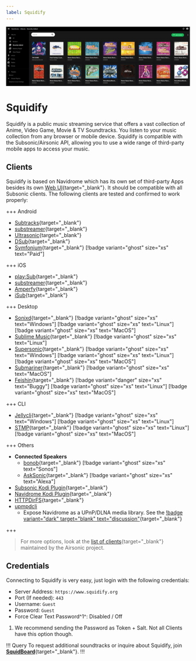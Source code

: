 ```yaml
---
label: Squidify
---
```


![](/static/ss/squidify.png)
# Squidify

Squidify is a public music streaming service that offers a vast collection of Anime, Video Game, Movie & TV Soundtracks. You listen to your music collection from any browser or mobile device. Squidify is compatible with the Subsonic/Airsonic API, allowing you to use a wide range of third-party mobile apps to access your music.

## Clients

Squidify is based on Navidrome which has its own set of third-party Apps besides its own [Web UI](https://www.squidify.org/){target="_blank"}. It should be compatible with all Subsonic clients. The following clients are tested and confirmed to work properly:

+++ Android

- [Subtracks](https://github.com/austinried/subtracks#readme){target="_blank"}
- [substreamer](https://substreamerapp.com/){target="_blank"}
- [Ultrasonic](https://ultrasonic.gitlab.io/){target="_blank"}
- [DSub](https://play.google.com/store/apps/details?id=github.daneren2005.dsub){target="_blank"}
- [Symfonium](https://symfonium.app/){target="_blank"} [!badge variant="ghost" size="xs" text="Paid"]

+++ iOS

- [play:Sub](http://michaelsapps.dk/playsubapp/){target="_blank"}
- [substreamer](https://substreamerapp.com/){target="_blank"}
- [Amperfy](https://github.com/BLeeEZ/amperfy#readme){target="_blank"}
- [iSub](https://isub.app){target="_blank"}


+++ Desktop

- [Sonixd](https://github.com/jeffvli/sonixd){target="_blank"} [!badge variant="ghost" size="xs" text="Windows"] [!badge variant="ghost" size="xs" text="Linux"] [!badge variant="ghost" size="xs" text="MacOS"]
- [Sublime Music](https://sublimemusic.app/){target="_blank"} [!badge variant="ghost" size="xs" text="Linux"]
- [Supersonic](https://github.com/dweymouth/supersonic){target="_blank"} [!badge variant="ghost" size="xs" text="Windows"] [!badge variant="ghost" size="xs" text="Linux"] [!badge variant="ghost" size="xs" text="MacOS"]
- [Submariner](https://submarinerapp.com/){target="_blank"} [!badge variant="ghost" size="xs" text="MacOS"]
- [Feishin](https://github.com/jeffvli/feishin){target="_blank"} [!badge variant="danger" size="xs" text="Buggy"] [!badge variant="ghost" size="xs" text="Linux"] [!badge variant="ghost" size="xs" text="MacOS"]

+++ CLI

- [Jellycli](https://github.com/tryffel/jellycli#readme){target="_blank"} [!badge variant="ghost" size="xs" text="Windows"] [!badge variant="ghost" size="xs" text="Linux"]
- [STMP](https://github.com/wildeyedskies/stmp#readme){target="_blank"} [!badge variant="ghost" size="xs" text="Linux"] [!badge variant="ghost" size="xs" text="MacOS"]

+++ Others

- **Connected Speakers**
  - [bonob](https://github.com/simojenki/bonob#readme){target="_blank"} [!badge variant="ghost" size="xs" text="Sonos"]
  - [AskSonic](https://github.com/srichter/asksonic#readme){target="_blank"} [!badge variant="ghost" size="xs" text="Alexa"]
- [Subsonic Kodi Plugin](https://github.com/warwickh/plugin.audio.subsonic#readme){target="_blank"}
- [Navidrome Kodi Plugin](https://github.com/BobHasNoSoul/plugin.audio.navidrome#readme){target="_blank"}
- [HTTPDirFS](https://github.com/fangfufu/httpdirfs#readme){target="_blank"}
- [upmpdcli](https://www.lesbonscomptes.com/upmpdcli/index.html)
    - Expose Navidrome as a UPnP/DLNA media library. See the [!badge variant="dark" target="blank" text="discussion"](https://github.com/navidrome/navidrome/discussions/2324){target="_blank"}

+++

> For more options, look at the [list of clients](https://airsonic.github.io/docs/apps/){target="_blank"} maintained by the Airsonic project.

## Credentials

Connecting to Squidify is very easy, just login with the following credentials:

- Server Address: `https://www.squidify.org`
- Port (If needed): `443`
- Username: `Guest`
- Password: `Guest`
- Force Clear Text Password^1^: Disabled / Off

 1. We recommend sending the Password as Token + Salt. Not all Clients have this option though.

!!! Query
To request additional soundtracks or inquire about Squidify, join [**SquidBoard**](https://www.squid-board.org/){target="_blank"}.
!!!



